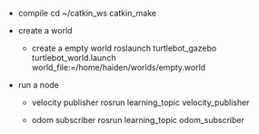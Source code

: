 * compile
    cd ~/catkin_ws
    catkin_make

* create a world
    * create a empty world
        roslaunch turtlebot_gazebo turtlebot_world.launch world_file:=/home/haiden/worlds/empty.world

* run a node
    * velocity publisher
        rosrun learning_topic velocity_publisher

    * odom subscriber
        rosrun learning_topic odom_subscriber
